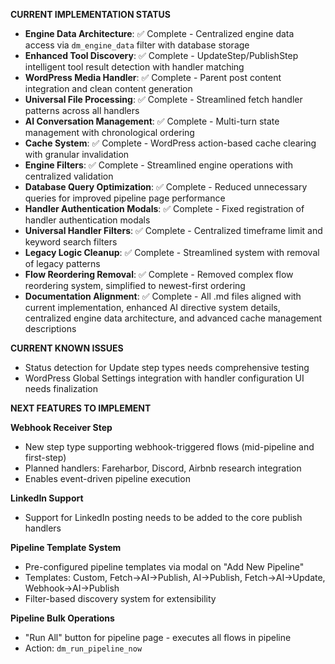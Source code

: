 **CURRENT IMPLEMENTATION STATUS**
- **Engine Data Architecture**: ✅ Complete - Centralized engine data access via `dm_engine_data` filter with database storage
- **Enhanced Tool Discovery**: ✅ Complete - UpdateStep/PublishStep intelligent tool result detection with handler matching
- **WordPress Media Handler**: ✅ Complete - Parent post content integration and clean content generation
- **Universal File Processing**: ✅ Complete - Streamlined fetch handler patterns across all handlers
- **AI Conversation Management**: ✅ Complete - Multi-turn state management with chronological ordering
- **Cache System**: ✅ Complete - WordPress action-based cache clearing with granular invalidation
- **Engine Filters**: ✅ Complete - Streamlined engine operations with centralized validation
- **Database Query Optimization**: ✅ Complete - Reduced unnecessary queries for improved pipeline page performance
- **Handler Authentication Modals**: ✅ Complete - Fixed registration of handler authentication modals
- **Universal Handler Filters**: ✅ Complete - Centralized timeframe limit and keyword search filters
- **Legacy Logic Cleanup**: ✅ Complete - Streamlined system with removal of legacy patterns
- **Flow Reordering Removal**: ✅ Complete - Removed complex flow reordering system, simplified to newest-first ordering
- **Documentation Alignment**: ✅ Complete - All .md files aligned with current implementation, enhanced AI directive system details, centralized engine data architecture, and advanced cache management descriptions

**CURRENT KNOWN ISSUES**
- Status detection for Update step types needs comprehensive testing
- WordPress Global Settings integration with handler configuration UI needs finalization


**NEXT FEATURES TO IMPLEMENT**

**Webhook Receiver Step**
- New step type supporting webhook-triggered flows (mid-pipeline and first-step)
- Planned handlers: Fareharbor, Discord, Airbnb research integration
- Enables event-driven pipeline execution

**LinkedIn Support**
- Support for LinkedIn posting needs to be added to the core publish handlers

**Pipeline Template System**
- Pre-configured pipeline templates via modal on "Add New Pipeline"
- Templates: Custom, Fetch→AI→Publish, AI→Publish, Fetch→AI→Update, Webhook→AI→Publish
- Filter-based discovery system for extensibility

**Pipeline Bulk Operations**
- "Run All" button for pipeline page - executes all flows in pipeline
- Action: `dm_run_pipeline_now`